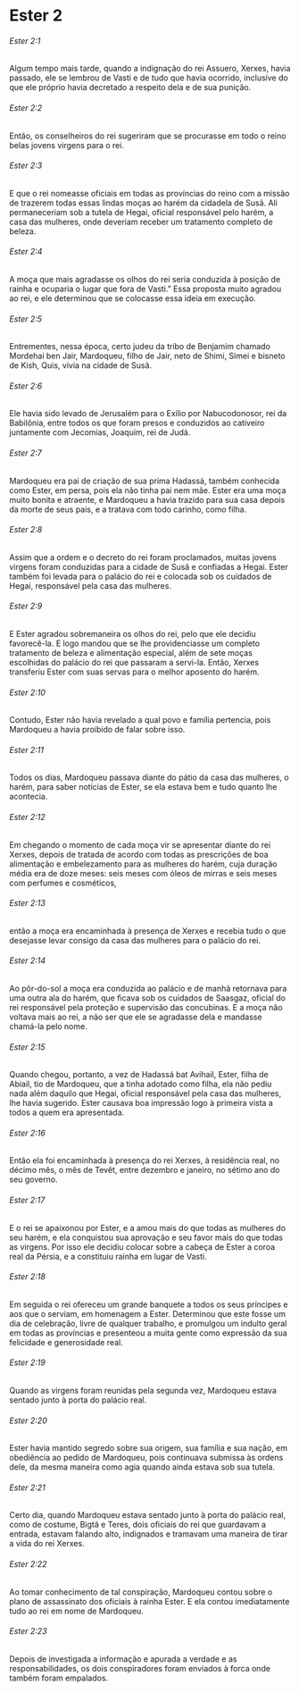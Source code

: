 # Ester 2

###### Ester 2:1

Algum tempo mais tarde, quando a indignação do rei Assuero, Xerxes, havia passado, ele se lembrou de Vasti e de tudo que havia ocorrido, inclusive do que ele próprio havia decretado a respeito dela e de sua punição.

###### Ester 2:2

Então, os conselheiros do rei sugeriram que se procurasse em todo o reino belas jovens virgens para o rei.

###### Ester 2:3

E que o rei nomeasse oficiais em todas as províncias do reino com a missão de trazerem todas essas lindas moças ao harém da cidadela de Susã. Ali permaneceriam sob a tutela de Hegai, oficial responsável pelo harém, a casa das mulheres, onde deveriam receber um tratamento completo de beleza.

###### Ester 2:4

A moça que mais agradasse os olhos do rei seria conduzida à posição de rainha e ocuparia o lugar que fora de Vasti.” Essa proposta muito agradou ao rei, e ele determinou que se colocasse essa ideia em execução.

###### Ester 2:5

Entrementes, nessa época, certo judeu da tribo de Benjamim chamado Mordehai ben Jair, Mardoqueu, filho de Jair, neto de Shimi, Simei e bisneto de Kish, Quis, vivia na cidade de Susã.

###### Ester 2:6

Ele havia sido levado de Jerusalém para o Exílio por Nabucodonosor, rei da Babilônia, entre todos os que foram presos e conduzidos ao cativeiro juntamente com Jecomias, Joaquim, rei de Judá.

###### Ester 2:7

Mardoqueu era pai de criação de sua prima Hadassá, também conhecida como Ester, em persa, pois ela não tinha pai nem mãe. Ester era uma moça muito bonita e atraente, e Mardoqueu a havia trazido para sua casa depois da morte de seus pais, e a tratava com todo carinho, como filha.

###### Ester 2:8

Assim que a ordem e o decreto do rei foram proclamados, muitas jovens virgens foram conduzidas para a cidade de Susã e confiadas a Hegai. Ester também foi levada para o palácio do rei e colocada sob os cuidados de Hegai, responsável pela casa das mulheres.

###### Ester 2:9

E Ester agradou sobremaneira os olhos do rei, pelo que ele decidiu favorecê-la. E logo mandou que se lhe providenciasse um completo tratamento de beleza e alimentação especial, além de sete moças escolhidas do palácio do rei que passaram a servi-la. Então, Xerxes transferiu Ester com suas servas para o melhor aposento do harém.

###### Ester 2:10

Contudo, Ester não havia revelado a qual povo e família pertencia, pois Mardoqueu a havia proibido de falar sobre isso.

###### Ester 2:11

Todos os dias, Mardoqueu passava diante do pátio da casa das mulheres, o harém, para saber notícias de Ester, se ela estava bem e tudo quanto lhe acontecia.

###### Ester 2:12

Em chegando o momento de cada moça vir se apresentar diante do rei Xerxes, depois de tratada de acordo com todas as prescrições de boa alimentação e embelezamento para as mulheres do harém, cuja duração média era de doze meses: seis meses com óleos de mirras e seis meses com perfumes e cosméticos,

###### Ester 2:13

então a moça era encaminhada à presença de Xerxes e recebia tudo o que desejasse levar consigo da casa das mulheres para o palácio do rei.

###### Ester 2:14

Ao pôr-do-sol a moça era conduzida ao palácio e de manhã retornava para uma outra ala do harém, que ficava sob os cuidados de Saasgaz, oficial do rei responsável pela proteção e supervisão das concubinas. E a moça não voltava mais ao rei, a não ser que ele se agradasse dela e mandasse chamá-la pelo nome.

###### Ester 2:15

Quando chegou, portanto, a vez de Hadassá bat Avihail, Ester, filha de Abiail, tio de Mardoqueu, que a tinha adotado como filha, ela não pediu nada além daquilo que Hegai, oficial responsável pela casa das mulheres, lhe havia sugerido. Ester causava boa impressão logo à primeira vista a todos a quem era apresentada.

###### Ester 2:16

Então ela foi encaminhada à presença do rei Xerxes, à residência real, no décimo mês, o mês de Tevêt, entre dezembro e janeiro, no sétimo ano do seu governo.

###### Ester 2:17

E o rei se apaixonou por Ester, e a amou mais do que todas as mulheres do seu harém, e ela conquistou sua aprovação e seu favor mais do que todas as virgens. Por isso ele decidiu colocar sobre a cabeça de Ester a coroa real da Pérsia, e a constituiu rainha em lugar de Vasti.

###### Ester 2:18

Em seguida o rei ofereceu um grande banquete a todos os seus príncipes e aos que o serviam, em homenagem a Ester. Determinou que este fosse um dia de celebração, livre de qualquer trabalho, e promulgou um indulto geral em todas as províncias e presenteou a muita gente como expressão da sua felicidade e generosidade real.

###### Ester 2:19

Quando as virgens foram reunidas pela segunda vez, Mardoqueu estava sentado junto à porta do palácio real.

###### Ester 2:20

Ester havia mantido segredo sobre sua origem, sua família e sua nação, em obediência ao pedido de Mardoqueu, pois continuava submissa às ordens dele, da mesma maneira como agia quando ainda estava sob sua tutela.

###### Ester 2:21

Certo dia, quando Mardoqueu estava sentado junto à porta do palácio real, como de costume, Bigtã e Teres, dois oficiais do rei que guardavam a entrada, estavam falando alto, indignados e tramavam uma maneira de tirar a vida do rei Xerxes.

###### Ester 2:22

Ao tomar conhecimento de tal conspiração, Mardoqueu contou sobre o plano de assassinato dos oficiais à rainha Ester. E ela contou imediatamente tudo ao rei em nome de Mardoqueu.

###### Ester 2:23

Depois de investigada a informação e apurada a verdade e as responsabilidades, os dois conspiradores foram enviados à forca onde também foram empalados.

